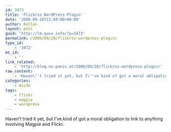 ```yaml
---
id: 3473
title: 'Flickrss WordPress Plugin'
date: '2006-09-20T11:49:00+00:00'
author: Kellan
layout: post
guid: 'http://lm.quxx.info/?p=3473'
permalink: /2006/09/20/flickrss-wordpress-plugin/
typo_id:
    - '3472'
mt_id:
    - ''
link_related:
    - 'http://blog.no-panic.at/2006/09/20/flickrss-wordpress-plugin/'
raw_content:
    - 'Haven\''t tried it yet, but I\''ve kind of got a moral obligation to link to anything involving Magpie and Flickr.'
categories:
    - Aside
tags:
    - flickr
    - magpie
    - wordpress
---
```


Haven’t tried it yet, but I’ve kind of got a moral obligation to link to anything involving Magpie and Flickr.
